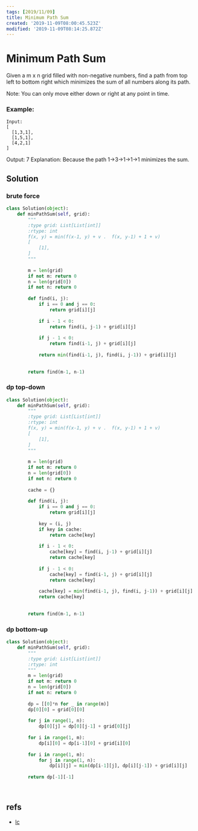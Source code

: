 ```yaml
---
tags: [2019/11/09]
title: Minimum Path Sum
created: '2019-11-09T08:00:45.523Z'
modified: '2019-11-09T08:14:25.872Z'
---
```


# Minimum Path Sum

Given a m x n grid filled with non-negative numbers, find a path from top left to bottom right which minimizes the sum of all numbers along its path.

Note: You can only move either down or right at any point in time.

### Example:

```
Input:
[
  [1,3,1],
  [1,5,1],
  [4,2,1]
]
```

Output: 7
Explanation: Because the path 1→3→1→1→1 minimizes the sum.


## Solution

### brute force

```python
class Solution(object):
    def minPathSum(self, grid):
        """
        :type grid: List[List[int]]
        :rtype: int
        f(x, y) = min(f(x-1, y) + v .  f(x, y-1) + 1 + v)
        [
            [1],
        ]
        """
        
        m = len(grid)
        if not m: return 0
        n = len(grid[0])
        if not n: return 0
        
        def find(i, j):
            if i == 0 and j == 0:
                return grid[i][j]
                  
            if i - 1 < 0:
                return find(i, j-1) + grid[i][j]
                
            if j - 1 < 0:
                return find(i-1, j) + grid[i][j]
            
            return min(find(i-1, j), find(i, j-1)) + grid[i][j]
        
        
        return find(m-1, n-1)
```

### dp top-down

```python
class Solution(object):
    def minPathSum(self, grid):
        """
        :type grid: List[List[int]]
        :rtype: int
        f(x, y) = min(f(x-1, y) + v .  f(x, y-1) + 1 + v)
        [
            [1],
        ]
        """
        
        m = len(grid)
        if not m: return 0
        n = len(grid[0])
        if not n: return 0
        
        cache = {}
        
        def find(i, j):
            if i == 0 and j == 0:
                return grid[i][j]
            
            key = (i, j)
            if key in cache:
                return cache[key]
                        
            if i - 1 < 0:
                cache[key] = find(i, j-1) + grid[i][j]
                return cache[key]
                
            if j - 1 < 0:
                cache[key] = find(i-1, j) + grid[i][j]
                return cache[key]
            
            cache[key] = min(find(i-1, j), find(i, j-1)) + grid[i][j]
            return cache[key]
        
        
        return find(m-1, n-1)
```

### dp bottom-up

```python
class Solution(object):
    def minPathSum(self, grid):
        """
        :type grid: List[List[int]]
        :rtype: int
        """
        m = len(grid)
        if not m: return 0
        n = len(grid[0])
        if not n: return 0
        
        dp = [[0]*n for _ in range(m)]
        dp[0][0] = grid[0][0]
        
        for j in range(1, n):
            dp[0][j] = dp[0][j-1] + grid[0][j]
        
        for i in range(1, m):
            dp[i][0] = dp[i-1][0] + grid[i][0]
        
        for i in range(1, m):
            for j in range(1, n):
                dp[i][j] = min(dp[i-1][j], dp[i][j-1]) + grid[i][j]
        
        return dp[-1][-1]
        
        
```

## refs

* [lc](https://leetcode.com/problems/minimum-path-sum/)
